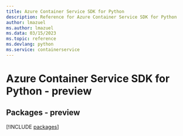 ```yaml
---
title: Azure Container Service SDK for Python
description: Reference for Azure Container Service SDK for Python
author: lmazuel
ms.author: lmazuel
ms.data: 03/15/2023
ms.topic: reference
ms.devlang: python
ms.service: containerservice
---
```

# Azure Container Service SDK for Python - preview
## Packages - preview
[!INCLUDE [packages](container-service-index.md)]